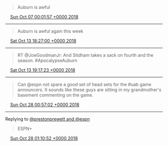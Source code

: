 > Auburn is awful

<img src="media/tweet.ico" width="12" /> [Sun Oct 07 00:01:57 +0000 2018](https://twitter.com/nhudson/status/1048725076655394816)

----

> Auburn is awful again this week

<img src="media/tweet.ico" width="12" /> [Sat Oct 13 18:27:00 +0000 2018](https://twitter.com/nhudson/status/1051177499634409473)

----

> RT @JoeGoodmanJr: And Stidham takes a sack on fourth and the season. #ApocalypseAuburn

<img src="media/tweet.ico" width="12" /> [Sat Oct 13 19:17:23 +0000 2018](https://twitter.com/nhudson/status/1051190178256224256)

----

> Can @espn not spare a good set of head sets for the #uab game announcers. It sounds like these guys are sitting in my grandmother's basement commenting on the game.

<img src="media/tweet.ico" width="12" /> [Sun Oct 28 00:57:02 +0000 2018](https://twitter.com/nhudson/status/1056349085958107136)

----

Replying to [@prestonprewett and @espn](https://twitter.com/prestonprewett/status/1056351598484619264)

> ESPN+

<img src="media/tweet.ico" width="12" /> [Sun Oct 28 01:10:52 +0000 2018](https://twitter.com/nhudson/status/1056352567125557248)